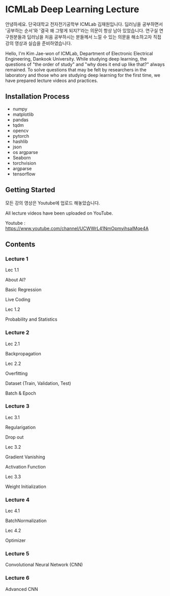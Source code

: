 # **ICMLab Deep Learning Lecture**
안녕하세요. 단국대학교 전자전기공학부 ICMLab 김재원입니다.
딥러닝을 공부하면서 '공부하는 순서'와 '결국 왜 그렇게 되지?'라는 의문이 항상 남아 있었습니다.
연구실 연구원분들과 딥러닝을 처음 공부하시는 분들께서 느낄 수 있는 의문을 해소하고자 직접 강의 영상과 실습을 준비하였습니다.

Hello, I'm Kim Jae-won of ICMLab, Department of Electronic Electrical Engineering, Dankook University.
While studying deep learning, the questions of "the order of study" and "why does it end up like that?" always remained.
To solve questions that may be felt by researchers in the laboratory and those who are studying deep learning for the first time, we have prepared lecture videos and practices.

## **Installation Process**
* numpy
* matplotlib
* pandas
* tqdm
* opencv
* pytorch
* hashlib
* json
* os argparse
* Seaborn
* torchvision
* argparse
* tensorflow

## **Getting Started**
모든 강의 영상은 Youtube에 업로드 해놓았습니다. 

All lecture videos have been uploaded on YouTube.

Youtube : https://www.youtube.com/channel/UCWWrL41NmOpmyjhsalMqe4A

## Contents

### Lecture 1
Lec 1.1

  About AI?
  
  Basic Regression
  
  Live Coding

Lec 1.2

  Probability and Statistics

### Lecture 2
Lec 2.1

  Backpropagation
 
Lec 2.2

  Overfitting
  
  Dataset (Train, Validation, Test)
  
  Batch & Epoch
  
### Lecture 3
Lec 3.1

  Regularigation
  
  Drop out
  
Lec 3.2

  Gradient Vanishing
  
  Activation Function
  
Lec 3.3

  Weight Initialization

### Lecture 4
Lec 4.1 

  BatchNormalization

Lec 4.2

  Optimizer
  
### Lecture 5
Convolutional Neural Network (CNN)

### Lecture 6
Advanced CNN


